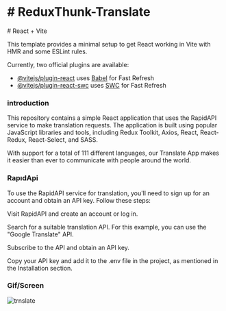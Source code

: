 
<h1># ReduxThunk-Translate</h1>
# React + Vite

This template provides a minimal setup to get React working in Vite with HMR and some ESLint rules.

Currently, two official plugins are available:

- [@vitejs/plugin-react](https://github.com/vitejs/vite-plugin-react/blob/main/packages/plugin-react/README.md) uses [Babel](https://babeljs.io/) for Fast Refresh
- [@vitejs/plugin-react-swc](https://github.com/vitejs/vite-plugin-react-swc) uses [SWC](https://swc.rs/) for Fast Refresh

<h3>introduction</h3>
This repository contains a simple React application that uses the RapidAPI service to make translation requests. The application is built using popular JavaScript libraries and tools, including Redux Toolkit, Axios, React, React-Redux, React-Select, and SASS.

With support for a total of 111 different languages, our Translate App makes it easier than ever to communicate with people around the world.

<h3>RapıdApi</h3>
To use the RapidAPI service for translation, you'll need to sign up for an account and obtain an API key. Follow these steps:

Visit RapidAPI and create an account or log in.

Search for a suitable translation API. For this example, you can use the "Google Translate" API.

Subscribe to the API and obtain an API key.

Copy your API key and add it to the .env file in the project, as mentioned in the Installation section.

<h3>Gif/Screen</h3>

![trnslate](https://github.com/aysegulyasar05/ReduxThunk-Translate/assets/65957331/43a28025-5131-4f1e-8ede-a2b9585763bb)
